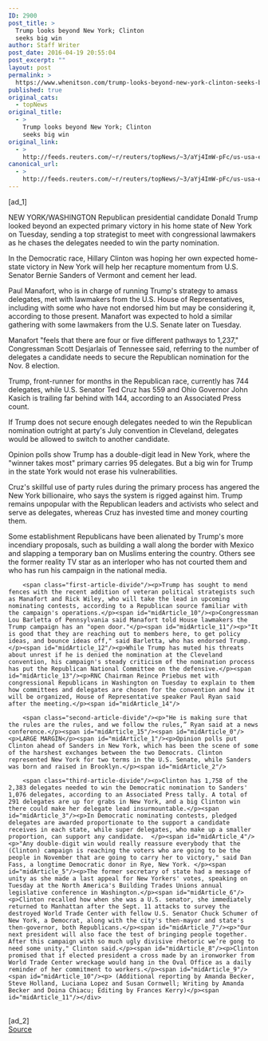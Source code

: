 ```yaml
---
ID: 2900
post_title: >
  Trump looks beyond New York; Clinton
  seeks big win
author: Staff Writer
post_date: 2016-04-19 20:55:04
post_excerpt: ""
layout: post
permalink: >
  https://www.whenitson.com/trump-looks-beyond-new-york-clinton-seeks-big-win/
published: true
original_cats:
  - topNews
original_title:
  - >
    Trump looks beyond New York; Clinton
    seeks big win
original_link:
  - >
    http://feeds.reuters.com/~r/reuters/topNews/~3/aYj4ImW-pFc/us-usa-election-idUSKCN0XG130
canonical_url:
  - >
    http://feeds.reuters.com/~r/reuters/topNews/~3/aYj4ImW-pFc/us-usa-election-idUSKCN0XG130
---
```

 [ad_1]
<br><div id="articleText">
<span id="midArticle_start"/>

<span id="midArticle_0"/><span class="focusParagraph" readability="5"><p><span class="articleLocation">NEW YORK/WASHINGTON</span> Republican presidential candidate Donald Trump looked beyond an expected primary victory in his home state of New York on Tuesday, sending a top strategist to meet with congressional lawmakers as he chases the delegates needed to win the party nomination.</p></span><span id="midArticle_1"/><p>In the Democratic race, Hillary Clinton was hoping her own expected home-state victory in New York will help her recapture momentum from U.S. Senator Bernie Sanders of Vermont and cement her lead. </p><span id="midArticle_2"/><p>Paul Manafort, who is in charge of running Trump's strategy to amass delegates, met with lawmakers from the U.S. House of Representatives, including with some who have not endorsed him but may be considering it, according to those present. Manafort was expected to hold a similar gathering with some lawmakers from the U.S. Senate later on Tuesday.</p><span id="midArticle_3"/><p>Manafort "feels that there are four or five different pathways to 1,237," Congressman Scott Desjarlais of Tennessee said, referring to the number of delegates a candidate needs to secure the Republican nomination for the Nov. 8 election.</p><span id="midArticle_4"/><p>Trump, front-runner for months in the Republican race, currently has 744 delegates, while U.S. Senator Ted Cruz has 559 and Ohio Governor John Kasich is trailing far behind with 144, according to an Associated Press count.</p><span id="midArticle_5"/><p>If Trump does not secure enough delegates needed to win the Republican nomination outright at party's July convention in Cleveland, delegates would be allowed to switch to another candidate.</p><span id="midArticle_6"/><p>Opinion polls show Trump has a double-digit lead in New York, where the "winner takes most" primary carries 95 delegates. But a big win for Trump in the state York would not erase his vulnerabilities. </p><span id="midArticle_7"/><p>Cruz's skillful use of party rules during the primary process has angered the New York billionaire, who says the system is rigged against him. Trump remains unpopular with the Republican leaders and activists who select and serve as delegates, whereas Cruz has invested time and money courting them.</p><span id="midArticle_8"/><p>Some establishment Republicans have been alienated by Trump's more incendiary proposals, such as building a wall along the border with Mexico and slapping a temporary ban on Muslims entering the country. Others see the former reality TV star as an interloper who has not courted them and who has run his campaign in the national media.</p><span id="midArticle_9"/>
        
        <span class="first-article-divide"/><p>Trump has sought to mend fences with the recent addition of veteran political strategists such as Manafort and Rick Wiley, who will take the lead in upcoming nominating contests, according to a Republican source familiar with the campaign's operations.</p><span id="midArticle_10"/><p>Congressman Lou Barletta of Pennsylvania said Manafort told House lawmakers the Trump campaign has an "open door."</p><span id="midArticle_11"/><p>"It is good that they are reaching out to members here, to get policy ideas, and bounce ideas off," said Barletta, who has endorsed Trump.</p><span id="midArticle_12"/><p>While Trump has muted his threats about unrest if he is denied the nomination at the Cleveland convention, his campaign's steady criticism of the nomination process has put the Republican National Committee on the defensive.</p><span id="midArticle_13"/><p>RNC Chairman Reince Priebus met with congressional Republicans in Washington on Tuesday to explain to them how committees and delegates are chosen for the convention and how it will be organized, House of Representative speaker Paul Ryan said after the meeting.</p><span id="midArticle_14"/>
        
        <span class="second-article-divide"/><p>"He is making sure that the rules are the rules, and we follow the rules,” Ryan said at a news conference.</p><span id="midArticle_15"/><span id="midArticle_0"/><p>LARGE MARGIN</p><span id="midArticle_1"/><p>Opinion polls put Clinton ahead of Sanders in New York, which has been the scene of some of the harshest exchanges between the two Democrats. Clinton represented New York for two terms in the U.S. Senate, while Sanders was born and raised in Brooklyn.</p><span id="midArticle_2"/>
        
        <span class="third-article-divide"/><p>Clinton has 1,758 of the 2,383 delegates needed to win the Democratic nomination to Sanders' 1,076 delegates, according to an Associated Press tally. A total of 291 delegates are up for grabs in New York, and a big Clinton win there could make her delegate lead insurmountable.</p><span id="midArticle_3"/><p>In Democratic nominating contests, pledged delegates are awarded proportionate to the support a candidate receives in each state, while super delegates, who make up a smaller proportion, can support any candidate.  </p><span id="midArticle_4"/><p>"Any double-digit win would really reassure everybody that the (Clinton) campaign is reaching the voters who are going to be the people in November that are going to carry her to victory," said Dan Fass, a longtime Democratic donor in Rye, New York. </p><span id="midArticle_5"/><p>The former secretary of state had a message of unity as she made a last appeal for New Yorkers' votes, speaking on Tuesday at the North America's Building Trades Unions annual legislative conference in Washington.</p><span id="midArticle_6"/><p>Clinton recalled how when she was a U.S. senator, she immediately returned to Manhattan after the Sept. 11 attacks to survey the destroyed World Trade Center with fellow U.S. Senator Chuck Schumer of New York, a Democrat, along with the city's then-mayor and state's then-governor, both Republicans.</p><span id="midArticle_7"/><p>"Our next president will also face the test of bringing people together. After this campaign with so much ugly divisive rhetoric we’re gong to need some unity," Clinton said.</p><span id="midArticle_8"/><p>Clinton promised that if elected president a cross made by an ironworker from World Trade Center wreckage would hang in the Oval Office as a daily reminder of her commitment to workers.</p><span id="midArticle_9"/><span id="midArticle_10"/><p> (Additional reporting by Amanda Becker, Steve Holland, Luciana Lopez and Susan Cornwell; Writing by Amanda Becker and Doina Chiacu; Editing by Frances Kerry)</p><span id="midArticle_11"/></div>
<br>[ad_2]
<br><a href="http://feeds.reuters.com/~r/reuters/topNews/~3/aYj4ImW-pFc/us-usa-election-idUSKCN0XG130">Source </a>